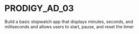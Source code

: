 # PRODIGY_AD_03
Build a basic stopwatch app that displays minutes, seconds, and milliseconds and allows users to start, pause, and reset the timer
